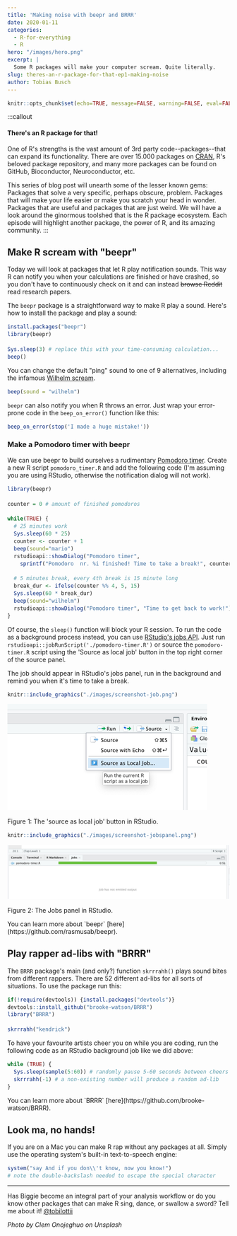 ```yaml
---
title: 'Making noise with beepr and BRRR'
date: 2020-01-11
categories:
  - R-for-everything
  - R
hero: "/images/hero.png"
excerpt: |
  Some R packages will make your computer scream. Quite literally.
slug: theres-an-r-package-for-that-ep1-making-noise
author: Tobias Busch
---
```



```r
knitr::opts_chunk$set(echo=TRUE, message=FALSE, warning=FALSE, eval=FALSE)
```

:::callout
#### There's an R package for that!

One of R's strengths is the vast amount of 3rd party code--packages--that can expand its functionality. There are over 15.000 packages on [CRAN](https://cran.r-project.org/), R's beloved package repository, and many more packages can be found on GitHub, Bioconductor, Neuroconductor, etc.

This series of blog post will unearth some of the lesser known gems: Packages that solve a very specific, perhaps obscure, problem. Packages that will make your life easier or make you scratch your head in wonder. Packages that are useful and packages that are just weird. We will have a look around the ginormous toolshed that is the R package ecosystem. Each episode will highlight another package, the power of R, and its amazing community.
:::


## Make R scream with "beepr"

Today we will look at packages that let R play notification sounds. This way R can notify you when your calculations are finished or have crashed, so you don't have to continuously check on it and can instead ~~browse Reddit~~ read research papers.

The `beepr` package is a straightforward way to make R play a sound. Here's how to install the package and play a sound:


```r
install.packages("beepr")
library(beepr)

Sys.sleep(3) # replace this with your time-consuming calculation...
beep()
```

You can change the default "ping" sound to one of 9 alternatives, including the infamous [Wilhelm scream](https://en.wikipedia.org/wiki/Wilhelm_scream).


```r
beep(sound = "wilhelm")
```

`beepr` can also notify you when R throws an error. Just wrap your error-prone code in the `beep_on_error()` function like this:


```r
beep_on_error(stop('I made a huge mistake!'))
```

### Make a Pomodoro timer with beepr

We can use beepr to build ourselves a rudimentary [Pomodoro timer](https://en.wikipedia.org/wiki/Pomodoro_Technique). Create a new R script `pomodoro_timer.R` and add the following code (I'm assuming you are using RStudio, otherwise the notification dialog will not work).


```r
library(beepr) 

counter = 0 # amount of finished pomodoros

while(TRUE) {
  # 25 minutes work
  Sys.sleep(60 * 25)
  counter <- counter + 1
  beep(sound="mario")
  rstudioapi::showDialog("Pomodoro timer",
    sprintf("Pomodoro  nr. %i finished! Time to take a break!", counter))
  
  # 5 minutes break, every 4th break is 15 minute long
  break_dur <- ifelse(counter %% 4, 5, 15)
  Sys.sleep(60 * break_dur)
  beep(sound="wilhelm")
  rstudioapi::showDialog("Pomodoro timer", "Time to get back to work!")
}
```

Of course, the `sleep()` function will block your R session. To run the code as a background process instead, you can use [RStudio's jobs API](https://blog.rstudio.com/2019/03/14/rstudio-1-2-jobs/). Just run `rstudioapi::jobRunScript('./pomodoro-timer.R')` or source the `pomodoro-timer.R` script using the 'Source as local job' button in the top right corner of the source panel.

The job should appear in RStudio's jobs panel, run in the background and remind you when it's time to take a break.


```r
knitr::include_graphics("./images/screenshot-job.png")
```

<div class="figure">
<img src="./images/screenshot-job.png" alt="The 'source as local job' button in RStudio." width="453" />
<p class="caption">Figure 1: The 'source as local job' button in RStudio.</p>
</div>


```r
knitr::include_graphics("./images/screenshot-jobspanel.png")
```

<div class="figure">
<img src="./images/screenshot-jobspanel.png" alt="The Jobs panel in RStudio." width="926" />
<p class="caption">Figure 2: The Jobs panel in RStudio.</p>
</div>

<aside>
You can learn more about `beepr` [here](https://github.com/rasmusab/beepr).
</aside>

## Play rapper ad-libs with "BRRR"

The `BRRR` package's main (and only?) function `skrrrahh()` plays sound bites from different rappers. There are 52 different ad-libs for all sorts of situations. To use the package run this:


```r
if(!require(devtools)) {install.packages("devtools")}
devtools::install_github("brooke-watson/BRRR")
library("BRRR")

skrrrahh("kendrick")
```

To have your favourite artists cheer you on while you are coding, run the following code as an RStudio background job like we did above:


```r
while (TRUE) {
  Sys.sleep(sample(5:60)) # randomly pause 5-60 seconds between cheers
  skrrrahh(-1) # a non-existing number will produce a random ad-lib
}
```

<aside>
You can learn more about `BRRR` [here](https://github.com/brooke-watson/BRRR).
</aside>

## Look ma, no hands!

If you are on a Mac you can make R rap without any packages at all. Simply use the operating system's built-in text-to-speech engine:


```r
system("say And if you don\\'t know, now you know!") 
# note the double-backslash needed to escape the special character
```
***

Has Biggie become an integral part of your analysis workflow or do you know other packages that can make R sing, dance, or swallow a sword? Tell me about it! [@tobilottii](https://twitter.com/tobilottii)

_Photo by Clem Onojeghuo on Unsplash_

